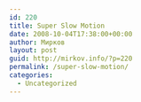 ```yaml
---
id: 220
title: Super Slow Motion
date: 2008-10-04T17:38:00+00:00
author: Мирков
layout: post
guid: http://mirkov.info/?p=220
permalink: /super-slow-motion/
categories:
  - Uncategorized
---
```

